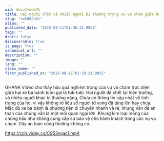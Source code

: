 ```yaml
---
uid: dbvu7vmdm7k
title: Hai người chết và nhiều người bị thương trong vụ va chạm giữa hai xe ba bánh • GoreCenter
slug: "sw5d8ph2i"
alias: ""
published_date: "2025-08-11T01:30:21.995Z"
tags: ""
draft: false
discoverable: True
is_page: True
canonical_url: ""
description: ""
image: ""
lang: ""
class_name: ""
first_published_at: "2025-08-11T01:30:21.995Z"
---
```


GHANA Video cho thấy hậu quả nghiêm trọng của vụ va chạm trực diện giữa hai xe ba bánh (còn gọi là tuk-tuk). Hai người đã chết tại hiện trường, và nhiều người khác bị thương nặng. Chưa có thông tin cập nhật về tình trạng của họ, vì vậy không rõ liệu số người tử vong đã tăng lên hay chưa. Mặc dù xe ba bánh là phương tiện di chuyển nhanh và rẻ, nhưng vấn đề an toàn của chúng vẫn là một mối quan ngại lớn. Khung kim loại mỏng của chúng hầu như không cung cấp sự bảo vệ cho hành khách trong các vụ va chạm. Dây an toàn cũng thường không có.

https://cdn.videy.co/C953vgac1.mp4
